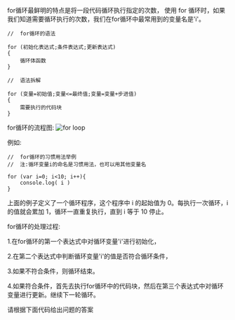 for循环最鲜明的特点是将一段代码循环执行指定的次数，
使用 for 循环时，如果我们知道需要循环执行的次数，我们在for循环中最常用到的变量名是'i'。

    //  for循环的语法

    for (初始化表达式;条件表达式;更新表达式)
    {
        循环体函数
    }

    //  语法拆解

    for (变量=初始值;变量<=最终值;变量=变量+步进值)
    {
        需要执行的代码块
    }

for循环的流程图:
![for loop](/for_loop.png)

例如: 

    //  for循环的习惯用法举例
    //  注:循环变量i的命名是习惯用法，也可以用其他变量名

    for (var i=0; i<10; i++){
        console.log( i )
    }

上面的例子定义了一个循环程序，这个程序中 i 的起始值为 0。每执行一次循环，i 的值就会累加 1，循环一直重复执行，直到 i 等于 10 停止。

for循环的处理过程:

1.在for循环的第一个表达式中对循环变量'i'进行初始化，

2.在第二个表达式中判断循环变量'i'的值是否符合循环条件，

3.如果不符合条件，则循环结束。

4.如果符合条件，首先去执行for循环中的代码块，然后在第三个表达式中对循环变量进行更新。继续下一轮循环。

请根据下面代码给出问题的答案